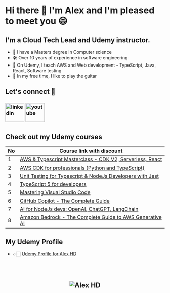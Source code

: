 # Hi there 👋  I'm Alex and I'm pleased to meet you 😄

## **I'm a Cloud Tech Lead and Udemy instructor.**
 - 💾 I have a Masters degree in Computer science
 - 🛠️ Over 10 years of experience in software engineering
 - 👔 On Udemy, I teach AWS and Web development - TypeScript, Java, React, Software testing
 - 🎸 In my free time, I like to play the guitar


## **Let's connect** 👋 &nbsp;

<h3 align="left">
<a href="https://www.linkedin.com/in/alex-dan-02598a137/"><img src="https://img.icons8.com/color/96/000000/linkedin.png" alt="linkedin" width="60" height="60"/></a>
<a href="https://www.youtube.com/@concisedeveloper/videos" target="_blank"><img src="https://img.icons8.com/color/344/youtube-play.png" alt="youtube" width="60" height="60"/></a>


## **Check out my Udemy courses**

| No  | Course link with discount | 
| --- | ----------- | 
| 1 | [AWS & Typescript Masterclass - CDK V2, Serverless, React](https://www.udemy.com/course/aws-typescript-cdk-serverless-react/?couponCode=MAY2024) |
| 2 | [AWS CDK for professionals (Python and TypeScript)](https://www.udemy.com/course/aws-cdk-for-professionals/?couponCode=MAY2024) |
| 3 | [Unit Testing for Typescript & NodeJs Developers with Jest](https://www.udemy.com/course/unit-testing-typescript-nodejs/?couponCode=MAY2024) |
| 4 | [TypeScript 5 for developers](https://www.udemy.com/course/typescript-full-stack-programming/?couponCode=MAY2024) |
| 5 | [Mastering Visual Studio Code](https://www.udemy.com/course/mastering-visual-studio-code/?couponCode=MAY2024) |
| 6 | [GitHub Copilot - The Complete Guide](https://www.udemy.com/course/github-copilot-the-complete-guide/?couponCode=MAY2024) |
| 7 | [AI for NodeJs devs: OpenAI, ChatGPT, LangChain](https://www.udemy.com/course/ai-nodejs-openai-chatgpt-langchain-typescript/?couponCode=MAY2024) |
| 8 | [Amazon Bedrock - The Complete Guide to AWS Generative AI](https://www.udemy.com/course/amazon-bedrock-aws-generative-ai/?couponCode=STARTER) |


## **My Udemy Profile**
- 👉🏻 [Udemy Profile for Alex HD](https://www.udemy.com/user/alexhorea/)

<br>
<br>

<h2 align="center"> <img src="https://komarev.com/ghpvc/?username=alexhddev" alt="Alex HD" /> <h2>
